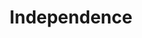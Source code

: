 ---
pid: LLP528
title: Independence
location_transcription: Independence Hall
zipcode: NJ08088
outside_phl: Vincentown NJ
neighborhood: 
age: '16'
age_range: 13-19
instagram: 
image_file_name: LLP_528.jpg
proposal_transcription: 
topic: History,Philadelphia,Freedom
topic_summary: 0, 0, 0
type: Sculpture Statue
keywords_other: parchment, quill, declaration of independence, founding fathers
credit: Meg
image_labels: 
twitter: 
facebook: 
permalink: "/monuments/llp528/"
layout: item-page
---